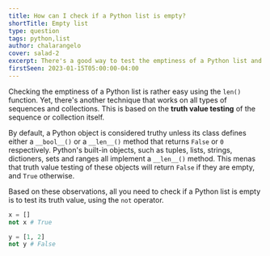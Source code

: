 ```yaml
---
title: How can I check if a Python list is empty?
shortTitle: Empty list
type: question
tags: python,list
author: chalarangelo
cover: salad-2
excerpt: There's a good way to test the emptiness of a Python list and a better one. Which one are you using?
firstSeen: 2023-01-15T05:00:00-04:00
---
```


Checking the emptiness of a Python list is rather easy using the `len()` function. Yet, there's another technique that works on all types of sequences and collections. This is based on the **truth value testing** of the sequence or collection itself.

By default, a Python object is considered truthy unless its class defines either a `__bool__()` or a `__len__()` method that returns `False` or `0` respectively. Python's built-in objects, such as tuples, lists, strings, dictioners, sets and ranges all implement a `__len__()` method. This menas that truth value testing of these objects will return `False` if they are empty, and `True` otherwise.

Based on these observations, all you need to check if a Python list is empty is to test its truth value, using the `not` operator.

```py
x = []
not x # True

y = [1, 2]
not y # False
```
